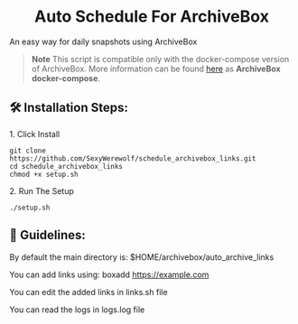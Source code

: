 <h1 align="center" id="title">Auto Schedule For ArchiveBox</h1>

<p id="description">An easy way for daily snapshots using ArchiveBox</p>

> **Note**
This script is compatible only with the docker-compose version of ArchiveBox. More information can be found [here](https://github.com/ArchiveBox/ArchiveBox?tab=readme-ov-file#quickstart) as **ArchiveBox docker-compose**.


<h2>🛠️ Installation Steps:</h2>

<p>1. Click Install</p>

```
git clone https://github.com/SexyWerewolf/schedule_archivebox_links.git
cd schedule_archivebox_links
chmod +x setup.sh
```

<p>2. Run The Setup</p>

```
./setup.sh
```

<h2>🍰 Guidelines:</h2>

By default the main directory is: $HOME/archivebox/auto_archive_links

You can add links using: boxadd https://example.com

You can edit the added links in links.sh file

You can read the logs in logs.log file
